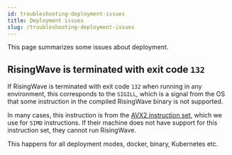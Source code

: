 ```yaml
---
id: troubleshooting-deployment-issues
title: Deployment issues
slug: /troubleshooting-deployment-issues
---
```

<head>
  <link rel="canonical" href="https://docs.risingwave.com/docs/current/troubleshooting-deployment-issues/" />
</head>

This page summarizes some issues about deployment.

## RisingWave is terminated with exit code `132`

If RisingWave is terminated with exit code `132` when running in any environment, this corresponds to the `SIGILL`, which is a signal from the OS that some instruction in the compiled RisingWave binary is not supported.

In many cases, this instruction is from the [AVX2 instruction set](https://en.wikipedia.org/wiki/Advanced_Vector_Extensions), which we use for `SIMD` instructions. If their machine does not have support for this instruction set, they cannot run RisingWave.

This happens for all deployment modes, docker, binary, Kubernetes etc.
